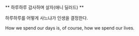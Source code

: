 ** 하루하루 감사하며 살자(애니 딜러드) **

하루하루를 어떻게 사느냐가 인생을 결정한다.

How we spend our days is, of course, how we spend our lives.